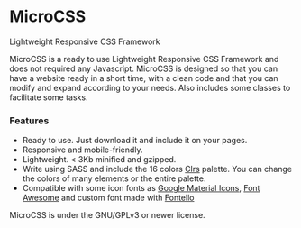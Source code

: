# MicroCSS

Lightweight Responsive CSS Framework

MicroCSS is a ready to use Lightweight Responsive CSS Framework and does not required any Javascript. MicroCSS is designed so that you can have a website ready in a short time, with a clean code and that you can modify and expand according to your needs. Also includes some classes to facilitate some tasks.

### Features

* Ready to use. Just download it and include it on your pages.</li>
* Responsive and mobile-friendly.</li>
* Lightweight. < 3Kb minified and gzipped.</li>
* Write using SASS and include the 16 colors <a href="http://clrs.cc/" target="_blank">Clrs</a> palette. You can change the colors of many elements or the entire palette.</li>
* Compatible with some icon fonts as [Google Material Icons](https://material.io/tools/icons/?style=baseline), [Font Awesome](https://fontawesome.com) and custom font made with [Fontello](https://fontello.com/)

MicroCSS is under the GNU/GPLv3 or newer license.
